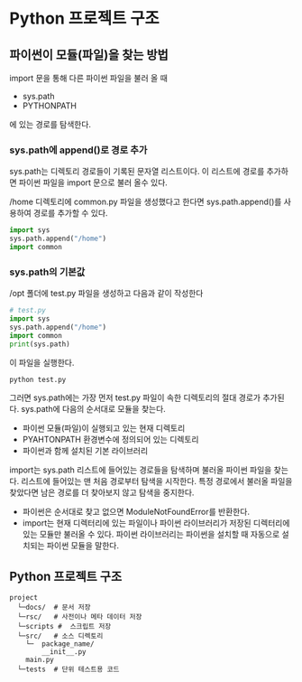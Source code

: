 # Python 프로젝트 구조

## 파이썬이 모듈(파일)을 찾는 방법

import 문을 통해 다른 파이썬 파일을 불러 올 때

* sys.path
* PYTHONPATH

에 있는 경로를 탐색한다.

### sys.path에 append()로 경로 추가

sys.path는 디렉토리 경로들이 기록된 문자열 리스트이다. 이 리스트에 경로를 추가하면 파이썬 파일을 import 문으로 불러 올수 있다.

/home 디렉토리에 common.py 파일을 생성했다고 한다면 sys.path.append()를 사용하여 경로를 추가할 수 있다.

```python
import sys
sys.path.append("/home")
import common
```

### sys.path의 기본값

/opt 폴더에 test.py 파일을 생성하고 다음과 같이 작성한다

```python
# test.py 
import sys
sys.path.append("/home")
import common
print(sys.path)
```

이 파일을 실행한다.

```shell
python test.py
```

그러면 sys.path에는 가장 먼저 test.py 파일이 속한 디렉토리의 절대 경로가 추가된다. sys.path에 다음의 순서대로 모듈을 찾는다.

* 파이썬 모듈(파일)이 실행되고 있는 현재 디렉토리
* PYAHTONPATH 환경변수에 정의되어 있는 디렉토리
* 파이썬과 함께 설치된 기본 라이브러리

import는 sys.path 리스트에 들어있는 경로들을 탐색하며 불러올 파이썬 파일을 찾는다. 리스트에 들어있는 맨 처음 경로부터 탐색을 시작한다. 특정 경로에서 불러올 파일을 찾았다면 남은 경로를 더 찾아보지 않고 탐색을 중지한다.

* 파이썬은 순서대로 찾고 없으면 ModuleNotFoundError를 반환한다.
* import는 현재 디렉터리에 있는 파일이나 파이썬 라이브러리가 저장된 디렉터리에 있는 모듈만 불러올 수 있다. 파이썬 라이브러리는 파이썬을 설치할 때 자동으로 설치되는 파이썬 모듈을 말한다.

## Python 프로젝트 구조

```
project
  └─docs/  # 문서 저장
  └─rsc/   # 사전이나 메타 데이터 저장
  └─scripts #  스크립트 저장
  └─src/   # 소스 디렉토리
    └─  package_name/
        __init__.py
    main.py  
  └─tests  # 단위 테스트용 코드
```
